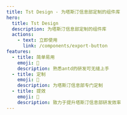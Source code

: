 ```yaml
---
title: Tst Design - 为塔斯汀信息部定制的组件库
hero:
  title: Tst Design
  description: 为塔斯汀信息部定制的组件库
  actions:
    - text: 立即使用
      link: /components/export-button
features:
  - title: 简单易用
    emoji: 🌈
    description: 熟悉antd的研发可无缝上手
  - title: 定制
    emoji: 💎
    description: 为塔斯汀信息部专门定制
  - title: 提效
    emoji: 🚀
    description: 致力于提升塔斯汀信息部研发效率
---
```

